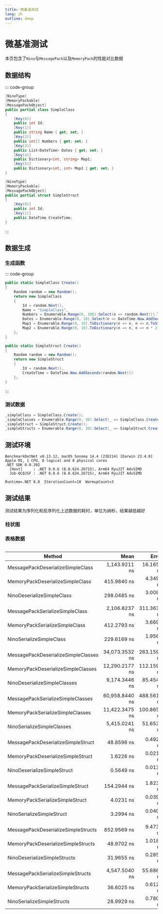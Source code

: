 ```yaml
---
title: 微基准测试
lang: zh
outline: deep
---
```


# 微基准测试

本页包含了`Nino`与`MessagePack`以及`MemoryPack`的性能对比数据

## 数据结构

::: code-group
```csharp [Simple Class]
[NinoType]
[MemoryPackable]
[MessagePackObject]
public partial class SimpleClass
{
    [Key(0)]
    public int Id;
    [Key(1)]
    public string Name { get; set; }
    [Key(2)]
    public int[] Numbers { get; set; }
    [Key(3)]
    public List<DateTime> Dates { get; set; }
    [Key(4)]
    public Dictionary<int, string> Map1;
    [Key(5)]
    public Dictionary<int, int> Map2 { get; set; }
}
```

```csharp [Simple Struct]
[NinoType]
[MemoryPackable]
[MessagePackObject]
public partial struct SimpleStruct
{
    [Key(0)]
    public int Id;
    [Key(1)]
    public DateTime CreateTime;
}
```

:::
## 数据生成

### 生成函数
::: code-group
```csharp [Simple Class]
public static SimpleClass Create()
{
    Random random = new Random();
    return new SimpleClass
    {
        Id = random.Next(),
        Name = "SimpleClass",
        Numbers = Enumerable.Range(0, 100).Select(n => random.Next()).ToArray(),
        Dates = Enumerable.Range(0, 10).Select(n => DateTime.Now.AddSeconds(random.Next())).ToList(),
        Map1 = Enumerable.Range(0, 10).ToDictionary(n => n, n => n.ToString()),
        Map2 = Enumerable.Range(0, 10).ToDictionary(n => n, n => n * 2)
    };
}
```

```csharp [Simple Struct]
public static SimpleStruct Create()
{
    Random random = new Random();
    return new SimpleStruct
    {
        Id = random.Next(),
        CreateTime = DateTime.Now.AddSeconds(random.Next())
    };
}
```
:::

### 测试数据

```csharp
_simpleClass = SimpleClass.Create();
_simpleClasses = Enumerable.Range(0, 30).Select(_ => SimpleClass.Create()).ToArray();
_simpleStruct = SimpleStruct.Create();
_simpleStructs = Enumerable.Range(0, 30).Select(_ => SimpleStruct.Create()).ToArray();
```


## 测试环境
```
BenchmarkDotNet v0.13.12, macOS Sonoma 14.4 (23E214) [Darwin 23.4.0]
Apple M1, 1 CPU, 8 logical and 8 physical cores
.NET SDK 8.0.302
  [Host]     : .NET 8.0.6 (8.0.624.26715), Arm64 RyuJIT AdvSIMD
  Job-QCQJSF : .NET 8.0.6 (8.0.624.26715), Arm64 RyuJIT AdvSIMD

Runtime=.NET 8.0  IterationCount=10  WarmupCount=3  
```

## 测试结果

测试结果为序列化和反序列化上述数据的耗时，单位为纳秒，结果越低越好

### 柱状图

<script setup>
const options = {
  responsive: true,
};
const simpleClassData = {
  labels: [
    'SimpleClass 序列化', 'SimpleClass 反序列化'
  ],
  datasets: [
    {
      label: 'MessagePack',
      backgroundColor: '#f87979',
      data: [2106.8237, 1143.9211]
    },
    {
      label: 'MemoryPack',
      backgroundColor: '#7f79f8',
      data: [412.2793, 415.9840]
    },
    {
      label: 'Nino',
      backgroundColor: '#79f8b4',
      data: [229.6169, 298.0485]
    }
  ]
};
const simpleStructData = {
  labels: [
    'SimpleStruct 序列化', 'SimpleStruct 反序列化'
  ],
  datasets: [
    {
      label: 'MessagePack',
      backgroundColor: '#f87979',
      data: [154.2944, 48.8596]
    },
    {
      label: 'MemoryPack',
      backgroundColor: '#7f79f8',
      data: [4.0231, 1.6226]
    },
    {
      label: 'Nino',
      backgroundColor: '#79f8b4',
      data: [3.2994, 0.5649]
    }
  ]
};
const simpleClassesData = {
  labels: [
    'SimpleClasses 序列化', 'SimpleClasses 反序列化'
  ],
  datasets: [
    {
      label: 'MessagePack',
      backgroundColor: '#f87979',
      data: [60958.8440, 34073.3532]
    },
    {
      label: 'MemoryPack',
      backgroundColor: '#7f79f8',
      data: [11422.3475, 12290.2177]
    },
    {
      label: 'Nino',
      backgroundColor: '#79f8b4',
      data: [5415.0241, 9174.3446]
    }
  ]
};
const simpleStructsData = {
  labels: [
    'SimpleStructs 序列化', 'SimpleStructs 反序列化'
  ],
  datasets: [
    {
      label: 'MessagePack',
      backgroundColor: '#f87979',
      data: [4547.5040, 852.9569]
    },
    {
      label: 'MemoryPack',
      backgroundColor: '#7f79f8',
      data: [36.6025, 48.9702]
    },
    {
      label: 'Nino',
      backgroundColor: '#79f8b4',
      data: [28.9929, 31.9655]
    }
  ]
};
</script>

<BarChart :chartData="simpleClassData" :chartOptions="options"/>
<BarChart :chartData="simpleStructData" :chartOptions="options"/>
<BarChart :chartData="simpleClassesData" :chartOptions="options"/>
<BarChart :chartData="simpleStructsData" :chartOptions="options"/>



### 表格数据

<div class="container" style="overflow-y: auto;">

| Method                              |           Mean |       Error |      StdDev |            Min |            Max | Ratio | RatioSD |  Payload |
|-------------------------------------|---------------:|------------:|------------:|---------------:|---------------:|------:|--------:|---------:|
| MessagePackDeserializeSimpleClass   |  1,143.9211 ns |  16.1659 ns |   9.6200 ns |  1,136.1986 ns |  1,163.1313 ns |  1.00 |    0.00 |        - |
| MemoryPackDeserializeSimpleClass    |    415.9840 ns |   4.3499 ns |   2.8772 ns |    412.5200 ns |    420.1489 ns |  0.36 |    0.00 |        - |
| NinoDeserializeSimpleClass          |    298.0485 ns |   3.0089 ns |   1.9902 ns |    296.1641 ns |    300.8748 ns |  0.26 |    0.00 |        - |
|                                     |                |             |             |                |                |       |         |          |
| MessagePackSerializeSimpleClass     |  2,106.8237 ns | 311.3631 ns | 205.9474 ns |  1,965.2651 ns |  2,500.4037 ns |  1.00 |    0.00 |    674 B |
| MemoryPackSerializeSimpleClass      |    412.2793 ns |   3.6694 ns |   2.1836 ns |    408.7637 ns |    415.8436 ns |  0.20 |    0.02 |    730 B |
| NinoSerializeSimpleClass            |    229.6169 ns |   1.9565 ns |   1.1643 ns |    228.0030 ns |    231.3166 ns |  0.11 |    0.01 |    738 B |
|                                     |                |             |             |                |                |       |         |          |
| MessagePackDeserializeSimpleClasses | 34,073.3532 ns | 263.1596 ns | 156.6020 ns | 33,927.4699 ns | 34,399.0987 ns |  1.00 |    0.00 |        - |
| MemoryPackDeserializeSimpleClasses  | 12,290.2177 ns | 112.1596 ns |  74.1866 ns | 12,204.9885 ns | 12,384.6556 ns |  0.36 |    0.00 |        - |
| NinoDeserializeSimpleClasses        |  9,174.3446 ns |  85.4543 ns |  56.5227 ns |  9,113.9577 ns |  9,270.8155 ns |  0.27 |    0.00 |        - |
|                                     |                |             |             |                |                |       |         |          |
| MessagePackSerializeSimpleClasses   | 60,958.8440 ns | 488.5614 ns | 323.1531 ns | 60,472.8038 ns | 61,521.7412 ns |  1.00 |    0.00 | 19.75 KB |
| MemoryPackSerializeSimpleClasses    | 11,422.3475 ns | 100.8657 ns |  66.7164 ns | 11,359.0374 ns | 11,556.3049 ns |  0.19 |    0.00 | 21.39 KB |
| NinoSerializeSimpleClasses          |  5,415.0241 ns |  51.6538 ns |  34.1658 ns |  5,377.3324 ns |  5,473.7482 ns |  0.09 |    0.00 | 21.63 KB |
|                                     |                |             |             |                |                |       |         |          |
| MessagePackDeserializeSimpleStruct  |     48.8596 ns |   0.4929 ns |   0.2578 ns |     48.6193 ns |     49.2249 ns |  1.00 |    0.00 |        - |
| MemoryPackDeserializeSimpleStruct   |      1.6226 ns |   0.0218 ns |   0.0144 ns |      1.6078 ns |      1.6447 ns |  0.03 |    0.00 |        - |
| NinoDeserializeSimpleStruct         |      0.5649 ns |   0.0130 ns |   0.0086 ns |      0.5568 ns |      0.5772 ns |  0.01 |    0.00 |        - |
|                                     |                |             |             |                |                |       |         |          |
| MessagePackSerializeSimpleStruct    |    154.2944 ns |   1.8234 ns |   1.2060 ns |    152.9772 ns |    156.5525 ns |  1.00 |    0.00 |     16 B |
| MemoryPackSerializeSimpleStruct     |      4.0231 ns |   0.0395 ns |   0.0261 ns |      3.9796 ns |      4.0619 ns |  0.03 |    0.00 |     16 B |
| NinoSerializeSimpleStruct           |      3.2994 ns |   0.0400 ns |   0.0209 ns |      3.2657 ns |      3.3307 ns |  0.02 |    0.00 |     16 B |
|                                     |                |             |             |                |                |       |         |          |
| MessagePackDeserializeSimpleStructs |    852.9569 ns |   9.4730 ns |   5.6373 ns |    847.3035 ns |    864.4550 ns |  1.00 |    0.00 |        - |
| MemoryPackDeserializeSimpleStructs  |     48.9702 ns |   1.0181 ns |   0.5325 ns |     48.4226 ns |     50.0060 ns |  0.06 |    0.00 |        - |
| NinoDeserializeSimpleStructs        |     31.9655 ns |   0.2854 ns |   0.1493 ns |     31.7017 ns |     32.1070 ns |  0.04 |    0.00 |        - |
|                                     |                |             |             |                |                |       |         |          |
| MessagePackSerializeSimpleStructs   |  4,547.5040 ns |  55.6864 ns |  36.8331 ns |  4,504.2184 ns |  4,594.6798 ns | 1.000 |    0.00 |    483 B |
| MemoryPackSerializeSimpleStructs    |     36.6025 ns |   0.6121 ns |   0.3201 ns |     36.1424 ns |     36.9414 ns | 0.008 |    0.00 |    484 B |
| NinoSerializeSimpleStructs          |     28.9929 ns |   0.7809 ns |   0.5165 ns |     28.4835 ns |     29.7630 ns | 0.006 |    0.00 |    486 B |

</div>

<style>
.container {
    -ms-overflow-style: none;  /* Internet Explorer 10+ */
    scrollbar-width: none;  /* Firefox */
}
.container::-webkit-scrollbar { 
    display: none;  /* Safari and Chrome */
}
</style>